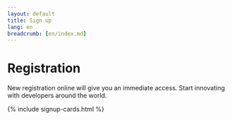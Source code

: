 ```yaml
---
layout: default
title: Sign up
lang: en
breadcrumb: [en/index.md]
---
```


# Registration

New registration online will give you an immediate access.
Start innovating with developers around the world.

{% include signup-cards.html %}
